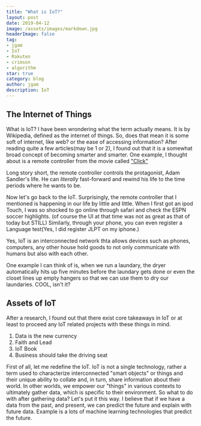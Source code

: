 ```yaml
---
title: "What is IoT?"
layout: post
date: 2019-04-12
image: /assets/images/markdown.jpg
headerImage: false
tag:
- jgam
- IoT
- Rakuten
- crimson
- algorithm
star: true
category: blog
author: jgam
description: IoT
---
```


## The Internet of Things

What is IoT? I have been wrondering what the term actually means. It is by Wikipedia, defined as the internet of things. So, does that mean it is some soft of internet, like web? or the ease of accessing information? After reading quite a few articles(may be 1 or 2), I found out that it is a somewhat broad concept of becoming smarter and smarter. One example, I thought about is a remote controller from the movie called ["Click"](https://en.wikipedia.org/wiki/Click_(2006_film))

Long story short, the remote controller controls the protagonist, Adam Sandler's life. He can *literally* fast-forward and rewind his life to the time periods where he wants to be.

Now let's go back to the IoT. Surprisingly, the remote controller that I mentioned is happening in our life by little and little. When I first got an ipod Touch, I was so shocked to go online through safari and check the ESPN soccer highlights. (of course the UI at that time was not as great as that of today but STILL) Similarly, through your phone, you can even register a Language test(Yes, I did register JLPT on my iphone.)

Yes, IoT is an interconnected network thta allows devices such as phones, computers, any other house hold goods to not only communicate with humans but also with each other.

One example I can think of is, when we run a laundary, the dryer automatically hits up five minutes before the laundary gets done or even the closet lines up empty hangers so that we can use them to dry our laundaries. COOL, isn't it?

## Assets of IoT

After a research, I found out that there exist core takeaways in IoT or at least to proceed any IoT related projects with these things in mind.

1. Data is the new currency
2. Faith and Lead
3. IoT Book
4. Business should take the driving seat

First of all, let me redefine the IoT. IoT is not a single technology, rather a term used to characterize interconnected "smart objects" or things and their unique ability to collate and, in turn, share information about their world. In other worlds, we empower our "things" in various contexts to ultimately gather data, which is specific to their environment. So what to do with after gathering data? Let's put it this way. I believe that if we have a data from the past, and present, we can predict the future and explain with future data. Example is a lots of machine learning technologies that predict the future.